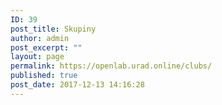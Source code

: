 ```yaml
---
ID: 39
post_title: Skupiny
author: admin
post_excerpt: ""
layout: page
permalink: https://openlab.urad.online/clubs/
published: true
post_date: 2017-12-13 14:16:28
---
```

